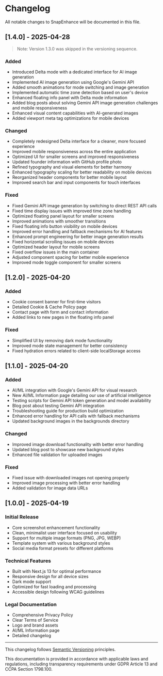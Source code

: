 # Changelog

All notable changes to SnapEnhance will be documented in this file.

## [1.4.0] - 2025-04-28
> Note: Version 1.3.0 was skipped in the versioning sequence.

### Added

- Introduced Delta mode with a dedicated interface for AI image generation
- Implemented AI image generation using Google's Gemini API
- Added smooth animations for mode switching and image generation
- Implemented automatic time zone detection based on user's device
- Enhanced floating info panel with Delta mode information
- Added blog posts about solving Gemini API image generation challenges and mobile responsiveness
- Enhanced visual content capabilities with AI-generated images
- Added viewport meta tag optimizations for mobile devices

### Changed

- Completely redesigned Delta interface for a cleaner, more focused experience
- Improved mobile responsiveness across the entire application
- Optimized UI for smaller screens and improved responsiveness
- Updated founder information with GitHub profile photo
- Refined typography and visual elements for better harmony
- Enhanced typography scaling for better readability on mobile devices
- Reorganized header components for better mobile layout
- Improved search bar and input components for touch interfaces

### Fixed

- Fixed Gemini API image generation by switching to direct REST API calls
- Fixed time display issues with improved time zone handling
- Optimized floating panel layout for smaller screens
- Improved animations with smoother transitions
- Fixed floating info button visibility on mobile devices
- Improved error handling and fallback mechanisms for AI features
- Enhanced prompt engineering for better image generation results
- Fixed horizontal scrolling issues on mobile devices
- Optimized header layout for mobile screens
- Fixed overflow issues in the main container
- Adjusted component spacing for better mobile experience
- Improved mode toggle component for smaller screens

## [1.2.0] - 2025-04-20

### Added

- Cookie consent banner for first-time visitors
- Detailed Cookie & Cache Policy page
- Contact page with form and contact information
- Added links to new pages in the floating info panel

### Fixed

- Simplified UI by removing dark mode functionality
- Improved mode state management for better consistency
- Fixed hydration errors related to client-side localStorage access

## [1.1.0] - 2025-04-20

### Added

- AI/ML integration with Google's Gemini API for visual research
- New AI/ML Information page detailing our use of artificial intelligence
- Testing scripts for Gemini API token generation and model availability
- Blog post about testing Gemini API integration
- Troubleshooting guide for production build optimization
- Enhanced error handling for API calls with fallback mechanisms
- Updated background images in the backgrounds directory

### Changed

- Improved image download functionality with better error handling
- Updated blog post to showcase new background styles
- Enhanced file validation for uploaded images

### Fixed

- Fixed issue with downloaded images not opening properly
- Improved image processing with better error handling
- Added validation for image data URLs

## [1.0.0] - 2025-04-19

### Initial Release

- Core screenshot enhancement functionality
- Clean, minimalist user interface focused on usability
- Support for multiple image formats (PNG, JPG, WEBP)
- Template system with various background styles
- Social media format presets for different platforms

### Technical Features

- Built with Next.js 13 for optimal performance
- Responsive design for all device sizes
- Dark mode support
- Optimized for fast loading and processing
- Accessible design following WCAG guidelines

### Legal Documentation

- Comprehensive Privacy Policy
- Clear Terms of Service
- Logo and brand assets
- AI/ML Information page
- Detailed changelog

---

This changelog follows [Semantic Versioning](https://semver.org/spec/v2.0.0.html) principles.

This documentation is provided in accordance with applicable laws and regulations, including transparency requirements under GDPR Article 13 and CCPA Section 1798.100.
